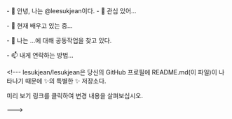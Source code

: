 <font class="papago-parent"><font class="papago-source" style="display:none;">- 👋 Hi, I’m @leesukjean
</font>- 👋 안녕, 나는 @leesukjean이다.
</font><font class="papago-parent"><font class="papago-source" style="display:none;">- 👀 I’m interested in ...</font>- 👀 관심 있어...</font><font class="papago-parent"><font class="papago-source" style="display:none;">
</font>

</font><font class="papago-parent"><font class="papago-source" style="display:none;">- 🌱 I’m currently learning ...</font>- 🌱 현재 배우고 있는 중...</font><font class="papago-parent"><font class="papago-source" style="display:none;">
</font>

</font><font class="papago-parent"><font class="papago-source" style="display:none;">- 💞️ I’m looking to collaborate on ...</font>- 💞️ 나는 ...에 대해 공동작업을 찾고 있다.</font><font class="papago-parent"><font class="papago-source" style="display:none;">
</font>

</font><font class="papago-parent"><font class="papago-source" style="display:none;">- 📫 How to reach me ...</font>- 📫 내게 연락하는 방법...</font><font class="papago-parent"><font class="papago-source" style="display:none;">
</font>

</font><font class="papago-parent"><font class="papago-source" style="display:none;">
</font>

</font><font class="papago-parent"><font class="papago-source" style="display:none;"><!---
</font><!---
</font><font class="papago-parent"><font class="papago-source" style="display:none;">leesukjean/leesukjean is a ✨ special ✨ repository because its `README.md` (this file) appears on your GitHub profile.</font>lesukjean/lesukjean은 당신의 GitHub 프로필에 README.md(이 파일)이 나타나기 때문에 ✨의 특별한 ✨ 저장소다.</font><font class="papago-parent"><font class="papago-source" style="display:none;">
</font>

</font><font class="papago-parent"><font class="papago-source" style="display:none;">You can click the Preview link to take a look at your changes.</font>미리 보기 링크를 클릭하여 변경 내용을 살펴보십시오.</font><font class="papago-parent"><font class="papago-source" style="display:none;">
</font>

</font><font class="papago-parent"><font class="papago-source" style="display:none;">--->
</font>--->
</font>
